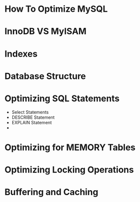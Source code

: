 # How To Optimize MySQL
#  InnoDB  VS  MyISAM
# Indexes
# Database Structure
# Optimizing SQL Statements
- Select Statements
- DESCRIBE Statement
- EXPLAIN Statement
- 
# Optimizing for MEMORY Tables

# Optimizing Locking Operations
# Buffering and Caching
